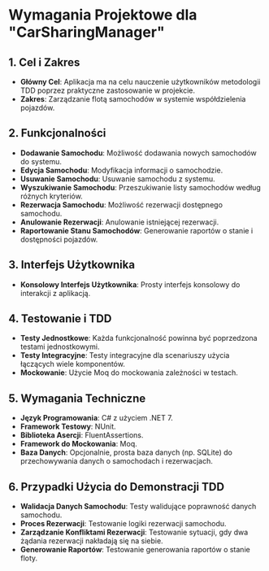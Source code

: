 # Wymagania Projektowe dla "CarSharingManager"

## 1. Cel i Zakres
* **Główny Cel**: Aplikacja ma na celu nauczenie użytkowników metodologii TDD poprzez praktyczne zastosowanie w projekcie.
* **Zakres**: Zarządzanie flotą samochodów w systemie współdzielenia pojazdów.

## 2. Funkcjonalności
* **Dodawanie Samochodu**: Możliwość dodawania nowych samochodów do systemu.
* **Edycja Samochodu**: Modyfikacja informacji o samochodzie.
* **Usuwanie Samochodu**: Usuwanie samochodu z systemu.
* **Wyszukiwanie Samochodu**: Przeszukiwanie listy samochodów według różnych kryteriów.
* **Rezerwacja Samochodu**: Możliwość rezerwacji dostępnego samochodu.
* **Anulowanie Rezerwacji**: Anulowanie istniejącej rezerwacji.
* **Raportowanie Stanu Samochodów**: Generowanie raportów o stanie i dostępności pojazdów.

## 3. Interfejs Użytkownika
* **Konsolowy Interfejs Użytkownika**: Prosty interfejs konsolowy do interakcji z aplikacją.

## 4. Testowanie i TDD
* **Testy Jednostkowe**: Każda funkcjonalność powinna być poprzedzona testami jednostkowymi.
* **Testy Integracyjne**: Testy integracyjne dla scenariuszy użycia łączących wiele komponentów.
* **Mockowanie**: Użycie Moq do mockowania zależności w testach.

## 5. Wymagania Techniczne
* **Język Programowania**: C# z użyciem .NET 7.
* **Framework Testowy**: NUnit.
* **Biblioteka Asercji**: FluentAssertions.
* **Framework do Mockowania**: Moq.
* **Baza Danych**: Opcjonalnie, prosta baza danych (np. SQLite) do przechowywania danych o samochodach i rezerwacjach.

## 6. Przypadki Użycia do Demonstracji TDD
* **Walidacja Danych Samochodu**: Testy walidujące poprawność danych samochodu.
* **Proces Rezerwacji**: Testowanie logiki rezerwacji samochodu.
* **Zarządzanie Konfliktami Rezerwacji**: Testowanie sytuacji, gdy dwa żądania rezerwacji nakładają się na siebie.
* **Generowanie Raportów**: Testowanie generowania raportów o stanie floty.
